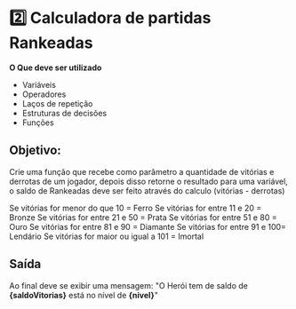 # 2️⃣ Calculadora de partidas Rankeadas
**O Que deve ser utilizado**

- Variáveis
- Operadores
- Laços de repetição
- Estruturas de decisões
- Funções

## Objetivo:

Crie uma função que recebe como parâmetro a quantidade de vitórias e derrotas de um jogador,
depois disso retorne o resultado para uma variável, o saldo de Rankeadas deve ser feito através do calculo (vitórias - derrotas)

Se vitórias for menor do que 10 = Ferro 
Se vitórias for entre 11 e 20 = Bronze 
Se vitórias for entre 21 e 50 = Prata 
Se vitórias for entre 51 e 80 = Ouro 
Se vitórias for entre 81 e 90 = Diamante 
Se vitórias for entre 91 e 100= Lendário 
Se vitórias for maior ou igual a 101 = Imortal 

## Saída

Ao final deve se exibir uma mensagem:
"O Herói tem de saldo de **{saldoVitorias}** está no nível de **{nivel}**"